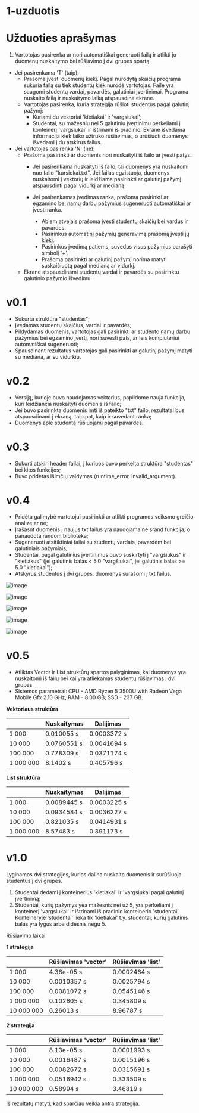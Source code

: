 # 1-uzduotis
# Užduoties aprašymas
1. Vartotojas pasirenka ar nori automatiškai generuoti failą ir atlikti jo duomenų nuskaitymo bei rūšiavimo į dvi grupes spartą. 
  - Jei pasirenkama 'T' (taip):
      - Prašoma įvesti duomenų kiekį. Pagal nurodytą skaičių programa sukuria failą su tiek studentų kiek nurodė vartotojas. Faile yra saugomi studentų vardai, pavardės, galutiniai įvertinimai. Programa nuskaito failą ir nuskaitymo laiką atspausdina ekrane.
      - Vartotojas pasirenka, kuria strategija rūšioti studentus pagal galutinį pažymį:
        - Kuriami du vektoriai 'kietiakai' ir 'vargsiukai';
        - Studentai, su mažesniu nei 5 galutiniu įvertinimu perkeliami į konteinerį 'vargsiukai' ir ištrinami iš pradinio.
      Ekrane išvedama informacija kiek laiko užtruko rūšiavimas, o urūšiuoti duomenys išvedami į du atskirus failus.
  - Jei vartotojas pasirenka 'N' (ne):
      - Prašoma pasirinkti ar duomenis nori nuskaityti iš failo ar įvesti patys.
          - Jei pasirenkama nuskaityti iš failo, tai duomenys yra nuskaitomi nuo failo "kursiokai.txt". Jei failas egzistuoja, duomenys nuskaitomi į vektorių ir leidžiama pasirinkti ar galutinį pažymį atspausdinti pagal vidurkį ar medianą.
          - Jei pasirenkamas įvedimas ranka, prašoma pasirinkti ar egzamino bei namų darbų pažymius sugeneruoti automatiškai ar įvesti ranka.
           
            - Abiem atvejais prašoma įvesti studentų skaičių bei vardus ir pavardes.
            - Pasirinkus automatinį pažymių generavimą prašomą įvesti jų kiekį.
            - Pasirinkus įvedimą patiems, suvedus visus pažymius parašyti simbolį '+'.
            - Prašoma pasirinkti ar galutinį pažymį norima matyti suskaičiuotą pagal medianą ar vidurkį.
      - Ekrane atspausdinami studentų vardai ir pavardės su pasirinktu galutinio pažymio išvedimu.
# v0.1
- Sukurta struktūra "studentas";
- Įvedamas studentų skaičius, vardai ir pavardės;
- Pildydamas duomenis, vartotojas gali pasirinkti ar studento namų darbų pažymius bei egzamino įvertį, nori suvesti pats, ar leis kompiuteriui automatiškai sugeneruoti;
- Spausdinant rezultatus vartotojas gali pasirinkti ar galutinį pažymį matyti su mediana, ar su vidurkiu.

# v0.2
- Versiją, kurioje buvo naudojamas vektorius, papildome nauja funkcija, kuri leidžiančia nuskaityti duomenis iš failo;
- Jei buvo pasirinkta duomenis imti iš pateikto "txt" failo, rezultatai bus atspausdinami į ekraną, taip pat, kaip ir suvedant ranka;
- Duomenys apie studentą rūšiuojami pagal pavardes.

# v0.3
- Sukurti atskiri header failai, į kuriuos buvo perkelta struktūra "studentas" bei kitos funkcijos;
- Buvo pridėtas išimčių valdymas (runtime_error, invalid_argument).

# v0.4
- Pridėta galimybė vartotojui pasirinkti ar atlikti programos veiksmo greičio analizę ar ne;
- Įrašasnt duomenis į naujus txt failus yra naudojama ne srand funkcija, o panaudota random biblioteka;
- Sugeneruoti atsitiktiniai failai su studentų vardais, pavardėm bei galutiniais pažymiais;
- Studentai, pagal galutinius įvertinimus buvo suskirtyti į "vargšiukus" ir "kietiakus" (jei galutinis balas < 5.0 "vargšiukai", jei galutinis balas >= 5.0 "kietiakai");
- Atskyrus studentus į dvi grupes, duomenys surašomi į txt failus.

![image](https://user-images.githubusercontent.com/90153125/139930341-c12f808c-d563-4ed9-9f8c-61300b7468f7.png)

![image](https://user-images.githubusercontent.com/90153125/139930472-9ee5fc3e-5941-429a-931b-bc25d407b99a.png)

![image](https://user-images.githubusercontent.com/90153125/139930620-f837a891-36db-454f-9d26-e3861882eed6.png)

![image](https://user-images.githubusercontent.com/90153125/139931186-651b7203-65c1-4555-9299-5afeeb6a1be1.png)

![image](https://user-images.githubusercontent.com/90153125/139939070-a586deaa-52e7-43af-b574-4d9da995b6d7.png)

# v0.5
- Atliktas Vector ir List struktūrų spartos palyginimas, kai duomenys yra nuskaitomi iš failų bei kai yra atliekamas studentų rūšiavimas į dvi grupes.
- Sistemos parametrai: CPU - AMD Ryzen 5 3500U with Radeon Vega Mobile Gfx 2.10 GHz; RAM - 8.00 GB; SSD - 237 GB.

**Vektoriaus struktūra**

|               | Nuskaitymas   | Dalijimas     |
| ------------- | ------------- | ------------- |
| 1 000         | 0.010055 s    | 0.0003372 s   |
| 10 000        | 0.0760551 s   | 0.0041694 s   |
| 100 000       | 0.778309 s    | 0.0371174 s   |
| 1 000 000     | 8.1402 s      | 0.405796 s    |


**List struktūra**

|               | Nuskaitymas   | Dalijimas     |
| ------------- | ------------- | ------------- |
| 1 000         | 0.0089445 s   | 0.0003225 s   |
| 10 000        | 0.0934584 s   | 0.0036227 s   |
| 100 000       | 0.821035 s    | 0.0414931 s   |
| 1 000 000     | 8.57483 s     | 0.391173 s    |

# v1.0

Lyginamos dvi strategijos, kurios dalina nuskaito duomenis ir surūšiuoja studentus į dvi grupes.

1. Studentai dedami į konteinerius 'kietiakai' ir 'vargsiukai pagal galutinį įvertinimą;
2. Studentai, kurių pažymys yea mažesnis nei už 5, yra perkeliami į konteinerį 'vargsiukai' ir ištrinami iš pradinio konteinerio 'studentai'. Konteineryje 'studentai' lieka tik 'kietiakai' t.y. studentai, kurių galutinis balas yra lygus arba didesnis negu 5.

Rūšiavimo laikai:

**1 strategija**

|               | Rūšiavimas 'vector'  | Rūšiavimas 'list'   |
| ------------- | -------------        | -------------       |
| 1 000         | 4.36e-05 s           | 0.0002464 s         |
| 10 000        | 0.0010357 s          | 0.0025794 s         |
| 100 000       | 0.0081072 s          | 0.0545146 s         |
| 1 000 000     | 0.102605 s           | 0.345809 s          |
| 10 000 000    | 6.26013 s            | 8.96787 s           |


**2 strategija**

|               | Rūšiavimas 'vector'  | Rūšiavimas 'list'   |
| ------------- | -------------        | -------------       |
| 1 000         | 8.13e-05 s           | 0.0001993 s         |
| 10 000        | 0.0016487 s          | 0.0015196 s         |
| 100 000       | 0.0082672 s          | 0.0315691 s         |
| 1 000 000     | 0.0516942 s          | 0.333509 s          |
| 10 000 000    | 0.58994 s            | 3.46819 s           |

Iš rezultatų matyti, kad sparčiau veikia antra strategija.

